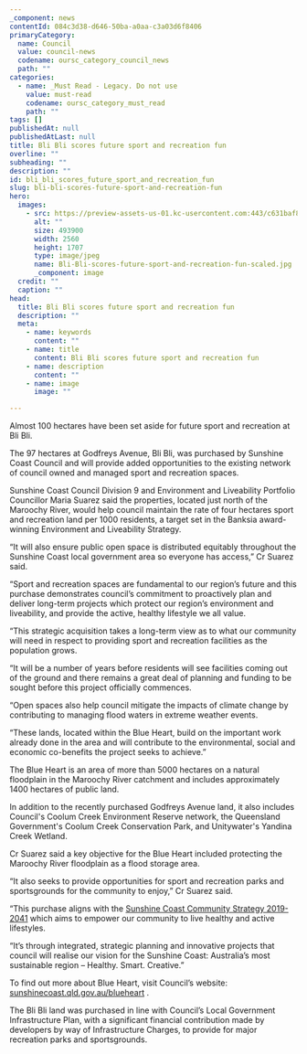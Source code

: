 ```yaml
---
_component: news
contentId: 084c3d38-d646-50ba-a0aa-c3a03d6f8406
primaryCategory:
  name: Council
  value: council-news
  codename: oursc_category_council_news
  path: ""
categories:
  - name: _Must Read - Legacy. Do not use
    value: must-read
    codename: oursc_category_must_read
    path: ""
tags: []
publishedAt: null
publishedAtLast: null
title: Bli Bli scores future sport and recreation fun
overline: ""
subheading: ""
description: ""
id: bli_bli_scores_future_sport_and_recreation_fun
slug: bli-bli-scores-future-sport-and-recreation-fun
hero:
  images:
    - src: https://preview-assets-us-01.kc-usercontent.com:443/c631baf8-1b46-001f-580c-d0001b68b4a8/35c8ae2b-44a0-49ff-8913-43875693ca24/Bli-Bli-scores-future-sport-and-recreation-fun-scaled.jpg
      alt: ""
      size: 493900
      width: 2560
      height: 1707
      type: image/jpeg
      name: Bli-Bli-scores-future-sport-and-recreation-fun-scaled.jpg
      _component: image
  credit: ""
  caption: ""
head:
  title: Bli Bli scores future sport and recreation fun
  description: ""
  meta:
    - name: keywords
      content: ""
    - name: title
      content: Bli Bli scores future sport and recreation fun
    - name: description
      content: ""
    - name: image
      image: ""

---
```

Almost 100 hectares have been set aside for future sport and recreation at Bli Bli.

The 97 hectares at Godfreys Avenue, Bli Bli, was purchased by Sunshine Coast Council and will provide added opportunities to the existing network of council owned and managed sport and recreation spaces.

Sunshine Coast Council Division 9 and Environment and Liveability Portfolio Councillor Maria Suarez said the properties, located just north of the Maroochy River, would help council maintain the rate of four hectares sport and recreation land per 1000 residents, a target set in the Banksia award-winning Environment and Liveability Strategy.

“It will also ensure public open space is distributed equitably throughout the Sunshine Coast local government area so everyone has access,” Cr Suarez said.

“Sport and recreation spaces are fundamental to our region’s future and this purchase demonstrates council’s commitment to proactively plan and deliver long-term projects which protect our region’s environment and liveability, and provide the active, healthy lifestyle we all value.

“This strategic acquisition takes a long-term view as to what our community will need in respect to providing sport and recreation facilities as the population grows.

“It will be a number of years before residents will see facilities coming out of the ground and there remains a great deal of planning and funding to be sought before this project officially commences.

“Open spaces also help council mitigate the impacts of climate change by contributing to managing flood waters in extreme weather events.

“These lands, located within the Blue Heart, build on the important work already done in the area and will contribute to the environmental, social and economic co-benefits the project seeks to achieve.”

The Blue Heart is an area of more than 5000 hectares on a natural floodplain in the Maroochy River catchment and includes approximately 1400 hectares of public land.

In addition to the recently purchased Godfreys Avenue land, it also includes Council's Coolum Creek Environment Reserve network, the Queensland Government's Coolum Creek Conservation Park, and Unitywater's Yandina Creek Wetland.

Cr Suarez said a key objective for the Blue Heart included protecting the Maroochy River floodplain as a flood storage area.

“It also seeks to provide opportunities for sport and recreation parks and sportsgrounds for the community to enjoy,” Cr Suarez said.

“This purchase aligns with the [Sunshine Coast Community Strategy 2019-2041](https://www.sunshinecoast.qld.gov.au/Council/Planning-and-Projects/Regional-Strategies/Sunshine-Coast-Community-Strategy-2019-to-2041)
&#x20;which aims to empower our community to live healthy and active lifestyles.

“It’s through integrated, strategic planning and innovative projects that council will realise our vision for the Sunshine Coast: Australia’s most sustainable region – Healthy. Smart. Creative.”

To find out more about Blue Heart, visit Council’s website: [sunshinecoast.qld.gov.au/blueheart](http://sunshinecoast.qld.gov.au/blueheart)
.

The Bli Bli land was purchased in line with Council’s Local Government Infrastructure Plan, with a significant financial contribution made by developers by way of Infrastructure Charges, to provide for major recreation parks and sportsgrounds.
